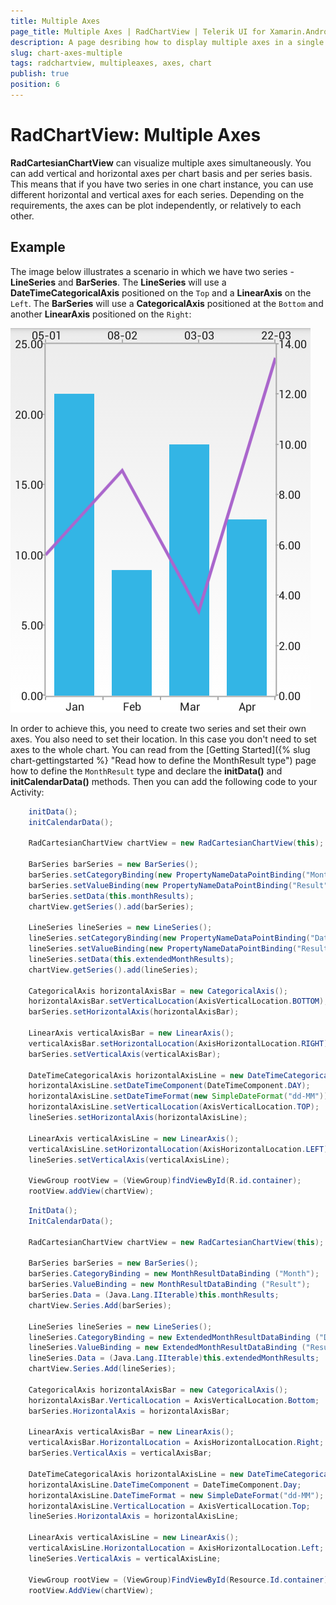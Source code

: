 ```yaml
---
title: Multiple Axes
page_title: Multiple Axes | RadChartView | Telerik UI for Xamarin.Android Documentation
description: A page desribing how to display multiple axes in a single instance of RadChartView for Android.
slug: chart-axes-multiple
tags: radchartview, multipleaxes, axes, chart
publish: true
position: 6
---
```


# RadChartView: Multiple Axes

**RadCartesianChartView** can visualize multiple axes simultaneously. You can add vertical and horizontal axes per chart basis and per series basis. This means that if you have two series in one chart instance, you can use different horizontal and vertical axes for each series. Depending on the requirements, the axes can be plot independently, or relatively to each other.

## Example

The image below illustrates a scenario in which we have two series - **LineSeries** and **BarSeries**. The **LineSeries** will use a **DateTimeCategoricalAxis** positioned on the `Top` and a **LinearAxis** on the `Left`. The **BarSeries** will use a **CategoricalAxis** positioned at the `Bottom` and another **LinearAxis** positioned on the `Right`:

![TelerikUI-Chart-Axes-Multiple](images/chart-axes-multiple-1.png "Demo of Cartesian chart with multiple axes.")

In order to achieve this, you need to create two series and set their own axes. You also need to set their location. In this case you don't need to set axes to the whole chart. You can read from the [Getting Started]({% slug chart-gettingstarted %} "Read how to define the MonthResult type") page how to define the `MonthResult` type and declare the **initData()** and **initCalendarData()** methods. Then you can add the following code to your Activity:

```Java
	initData();
	initCalendarData();

	RadCartesianChartView chartView = new RadCartesianChartView(this);

	BarSeries barSeries = new BarSeries();
	barSeries.setCategoryBinding(new PropertyNameDataPointBinding("Month"));
	barSeries.setValueBinding(new PropertyNameDataPointBinding("Result"));
	barSeries.setData(this.monthResults);
	chartView.getSeries().add(barSeries);

	LineSeries lineSeries = new LineSeries();
	lineSeries.setCategoryBinding(new PropertyNameDataPointBinding("Date"));
	lineSeries.setValueBinding(new PropertyNameDataPointBinding("Result"));
	lineSeries.setData(this.extendedMonthResults);
	chartView.getSeries().add(lineSeries);

	CategoricalAxis horizontalAxisBar = new CategoricalAxis();
	horizontalAxisBar.setVerticalLocation(AxisVerticalLocation.BOTTOM);
	barSeries.setHorizontalAxis(horizontalAxisBar);

	LinearAxis verticalAxisBar = new LinearAxis();
	verticalAxisBar.setHorizontalLocation(AxisHorizontalLocation.RIGHT);
	barSeries.setVerticalAxis(verticalAxisBar);

	DateTimeCategoricalAxis horizontalAxisLine = new DateTimeCategoricalAxis();
	horizontalAxisLine.setDateTimeComponent(DateTimeComponent.DAY);
	horizontalAxisLine.setDateTimeFormat(new SimpleDateFormat("dd-MM"));
	horizontalAxisLine.setVerticalLocation(AxisVerticalLocation.TOP);
	lineSeries.setHorizontalAxis(horizontalAxisLine);

	LinearAxis verticalAxisLine = new LinearAxis();
	verticalAxisLine.setHorizontalLocation(AxisHorizontalLocation.LEFT);
	lineSeries.setVerticalAxis(verticalAxisLine);

	ViewGroup rootView = (ViewGroup)findViewById(R.id.container);
	rootView.addView(chartView);
```
```C#
	InitData();
	InitCalendarData();

	RadCartesianChartView chartView = new RadCartesianChartView(this);

	BarSeries barSeries = new BarSeries();
	barSeries.CategoryBinding = new MonthResultDataBinding ("Month");
	barSeries.ValueBinding = new MonthResultDataBinding ("Result");
	barSeries.Data = (Java.Lang.IIterable)this.monthResults;
	chartView.Series.Add(barSeries);

	LineSeries lineSeries = new LineSeries();
	lineSeries.CategoryBinding = new ExtendedMonthResultDataBinding ("Date");
	lineSeries.ValueBinding = new ExtendedMonthResultDataBinding ("Result");
	lineSeries.Data = (Java.Lang.IIterable)this.extendedMonthResults;
	chartView.Series.Add(lineSeries);

	CategoricalAxis horizontalAxisBar = new CategoricalAxis();
	horizontalAxisBar.VerticalLocation = AxisVerticalLocation.Bottom;
	barSeries.HorizontalAxis = horizontalAxisBar;

	LinearAxis verticalAxisBar = new LinearAxis();
	verticalAxisBar.HorizontalLocation = AxisHorizontalLocation.Right;
	barSeries.VerticalAxis = verticalAxisBar;

	DateTimeCategoricalAxis horizontalAxisLine = new DateTimeCategoricalAxis();
	horizontalAxisLine.DateTimeComponent = DateTimeComponent.Day;
	horizontalAxisLine.DateTimeFormat = new SimpleDateFormat("dd-MM");
	horizontalAxisLine.VerticalLocation = AxisVerticalLocation.Top;
	lineSeries.HorizontalAxis = horizontalAxisLine;

	LinearAxis verticalAxisLine = new LinearAxis();
	verticalAxisLine.HorizontalLocation = AxisHorizontalLocation.Left;
	lineSeries.VerticalAxis = verticalAxisLine;

	ViewGroup rootView = (ViewGroup)FindViewById(Resource.Id.container);
	rootView.AddView(chartView);
```
